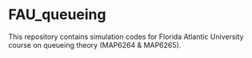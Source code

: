 # FAU_queueing
This repository contains simulation codes for Florida Atlantic University course on queueing theory (MAP6264 &amp; MAP6265).
